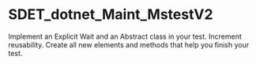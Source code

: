 # SDET_dotnet_Maint_MstestV2
Implement an Explicit Wait and an Abstract class in your test. Increment reusability.
Create all new elements and methods that help you finish your test.
